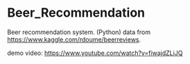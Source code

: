 # Beer_Recommendation
Beer recommendation system. (Python)
 data from https://www.kaggle.com/rdoume/beerreviews.
 
 demo video: https://www.youtube.com/watch?v=fiwajdZLiJQ
